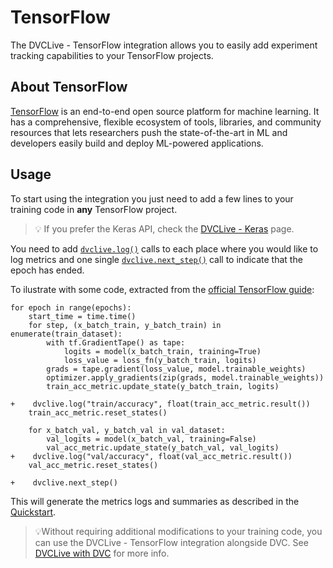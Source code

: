 # TensorFlow

The DVCLive - TensorFlow integration allows you to easily add experiment
tracking capabilities to your TensorFlow projects.

## About TensorFlow

[TensorFlow](https://www.tensorflow.org/) is an end-to-end open source platform
for machine learning. It has a comprehensive, flexible ecosystem of tools,
libraries, and community resources that lets researchers push the
state-of-the-art in ML and developers easily build and deploy ML-powered
applications.

## Usage

To start using the integration you just need to add a few lines to your training
code in **any** TensorFlow project.

> 💡 If you prefer the Keras API, check the
> [DVCLive - Keras](/docs/dvclive/user-guide/ml-frameworks/keras) page.

You need to add [`dvclive.log()`] calls to each place where you would like to
log metrics and one single [`dvclive.next_step()`] call to indicate that the
epoch has ended.

To ilustrate with some code, extracted from the
[official TensorFlow guide](https://www.tensorflow.org/guide/keras/writing_a_training_loop_from_scratch):

```git
for epoch in range(epochs):
    start_time = time.time()
    for step, (x_batch_train, y_batch_train) in enumerate(train_dataset):
        with tf.GradientTape() as tape:
            logits = model(x_batch_train, training=True)
            loss_value = loss_fn(y_batch_train, logits)
        grads = tape.gradient(loss_value, model.trainable_weights)
        optimizer.apply_gradients(zip(grads, model.trainable_weights))
        train_acc_metric.update_state(y_batch_train, logits)

+    dvclive.log("train/accuracy", float(train_acc_metric.result())
    train_acc_metric.reset_states()

    for x_batch_val, y_batch_val in val_dataset:
        val_logits = model(x_batch_val, training=False)
        val_acc_metric.update_state(y_batch_val, val_logits)
+    dvclive.log("val/accuracy", float(val_acc_metric.result())
    val_acc_metric.reset_states()

+    dvclive.next_step()
```

This will generate the metrics logs and summaries as described in the
[Quickstart](/docs/dvclive/user-guide/quickstart#outputs).

> 💡Without requiring additional modifications to your training code, you can
> use the DVCLive - TensorFlow integration alongside DVC. See
> [DVCLive with DVC](/doc/dvclive/user-guide/dvclive-with-dvc) for more info.

[`dvclive.log()`]: /doc/dvclive/api-reference/log
[`dvclive.next_step()`]: /doc/dvclive/api-reference/next_step
